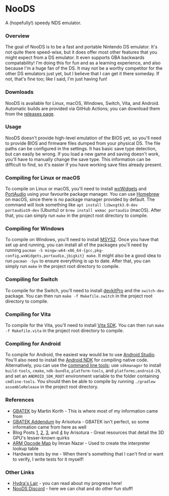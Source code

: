 # NooDS
A (hopefully!) speedy NDS emulator.

### Overview
The goal of NooDS is to be a fast and portable Nintendo DS emulator. It's not quite there speed-wise, but it does offer most other features that you might expect from a DS emulator. It even supports GBA backwards compatability! I'm doing this for fun and as a learning experience, and also because I'm a huge fan of the DS. It may not be a worthy competitor for the other DS emulators just yet, but I believe that I can get it there someday. If not, that's fine too; like I said, I'm just having fun!

### Downloads
NooDS is available for Linux, macOS, Windows, Switch, Vita, and Android. Automatic builds are provided via GitHub Actions; you can download them from the [releases page](https://github.com/Hydr8gon/NooDS/releases).

### Usage
NooDS doesn't provide high-level emulation of the BIOS yet, so you'll need to provide BIOS and firmware files dumped from your physical DS. The file paths can be configured in the settings. It has basic save type detection, but can easily be wrong. If you load a new game and saving doesn't work, you'll have to manually change the save type. This information can be difficult to find, so it's easier if you have working save files already present.

### Compiling for Linux or macOS
To compile on Linux or macOS, you'll need to install [wxWidgets](https://www.wxwidgets.org) and [PortAudio](http://www.portaudio.com) using your favourite package manager. You can use [Homebrew](https://brew.sh) on macOS, since there is no package manager provided by default. The command will look something like `apt install libwxgtk3.0-dev portaudio19-dev` (Ubuntu) or `brew install wxmac portaudio` (macOS). After that, you can simply run `make` in the project root directory to compile.

### Compiling for Windows
To compile on Windows, you'll need to install [MSYS2](https://www.msys2.org). Once you have that set up and running, you can install all of the packages you'll need by running `pacman -S mingw-w64-x86_64-{gcc,pkg-config,wxWidgets,portaudio,jbigkit} make`. It might also be a good idea to run `pacman -Syu` to ensure everything is up to date. After that, you can simply run `make` in the project root directory to compile.

### Compiling for Switch
To compile for the Switch, you'll need to install [devkitPro](https://devkitpro.org/wiki/Getting_Started) and the `switch-dev` package. You can then run `make -f Makefile.switch` in the project root directory to compile.

### Compiling for Vita
To compile for the Vita, you'll need to install [Vita SDK](https://vitasdk.org/). You can then run `make -f Makefile.vita` in the project root directory to compile.

### Compiling for Android
To compile for Android, the easiest way would be to use [Android Studio](https://developer.android.com/studio). You'll also need to install the [Android NDK](https://developer.android.com/studio/projects/install-ndk) for compiling native code. Alternatively, you can use the [command line tools](https://developer.android.com/studio#command-tools); use `sdkmanager` to install `build-tools`, `cmake`, `ndk-bundle`, `platform-tools`, and `platforms;android-29`, and set an `ANDROID_SDK_ROOT` environment variable to the folder containing `cmdline-tools`. You should then be able to compile by running `./gradlew assembleRelease` in the project root directory.

### References
* [GBATEK](https://problemkaputt.de/gbatek.htm) by Martin Korth - This is where most of my information came from
* [GBATEK Addendum](http://melonds.kuribo64.net/board/thread.php?id=13) by Arisotura - GBATEK isn't perfect, so some information came from here as well
* Blog Posts [1](http://melonds.kuribo64.net/comments.php?id=85), [2](http://melonds.kuribo64.net/comments.php?id=56), [3](http://melonds.kuribo64.net/comments.php?id=32), and [4](http://melonds.kuribo64.net/comments.php?id=27) by Arisotura - Great resources that detail the 3D GPU's lesser-known quirks
* [ARM Opcode Map](http://imrannazar.com/ARM-Opcode-Map) by Imran Nazar - Used to create the interpreter lookup table
* Hardware tests by me - When there's something that I can't find or want to verify, I write tests for it myself!

### Other Links
* [Hydra's Lair](https://hydr8gon.github.io/) - you can read about my progress here!
* [NooDS Discord](https://discord.gg/JbNz7y4) - here we can chat and do other fun stuff!
